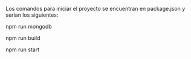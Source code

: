Los comandos para iniciar el proyecto se encuentran en package.json y serían los siguientes:

npm run mongodb

npm run build

npm run start
